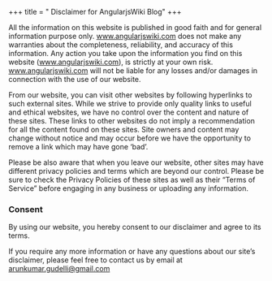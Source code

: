 +++
title = " Disclaimer for AngularjsWiki Blog"
+++

All the information on this website is published in good faith and for general information purpose only. www.angularjswiki.com does not make any warranties about the completeness, reliability, and accuracy of this information. Any action you take upon the information you find on this website (www.angularjswiki.com), is strictly at your own risk. www.angularjswiki.com will not be liable for any losses and/or damages in connection with the use of our website.

From our website, you can visit other websites by following hyperlinks to such external sites. While we strive to provide only quality links to useful and ethical websites, we have no control over the content and nature of these sites. These links to other websites do not imply a recommendation for all the content found on these sites. Site owners and content may change without notice and may occur before we have the opportunity to remove a link which may have gone &#8216;bad&#8217;.

Please be also aware that when you leave our website, other sites may have different privacy policies and terms which are beyond our control. Please be sure to check the Privacy Policies of these sites as well as their &#8220;Terms of Service&#8221; before engaging in any business or uploading any information.

### Consent

By using our website, you hereby consent to our disclaimer and agree to its terms.

If you require any more information or have any questions about our site&#8217;s disclaimer, please feel free to contact us by email at <arunkumar.gudelli@gmail.com>

&nbsp;